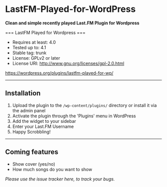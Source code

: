 # LastFM-Played-for-WordPress
**Clean and simple recently played Last.FM Plugin for Wordpress**

=== LastFM Played for Wordpress ===
- Requires at least: 4.0
- Tested up to: 4.1
- Stable tag: trunk
- License: GPLv2 or later
- License URI: http://www.gnu.org/licenses/gpl-2.0.html


https://wordpress.org/plugins/lastfm-played-for-wp/


----------

Installation
------------

1. Upload the plugin to the `/wp-content/plugins/` directory or install it via the admin panel
2. Activate the plugin through the 'Plugins' menu in WordPress
3. Add the widget to your sidebar
4. Enter your Last.FM Username
5. Happy Scrobbling!


----------


Coming features
---------------

 - Show cover (yes/no) 
 - How much songs do you want to show


*Please use the issue tracker here, to track your bugs.*
